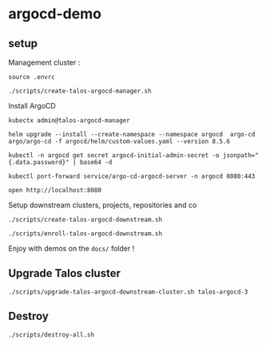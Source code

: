 # argocd-demo

## setup

Management cluster :

```
source .envrc

./scripts/create-talos-argocd-manager.sh
```

Install ArgoCD

```
kubectx admin@talos-argocd-manager

helm upgrade --install --create-namespace --namespace argocd  argo-cd argo/argo-cd -f argocd/helm/custom-values.yaml --version 8.5.6

kubectl -n argocd get secret argocd-initial-admin-secret -o jsonpath="{.data.password}" | base64 -d

kubectl port-forward service/argo-cd-argocd-server -n argocd 8080:443

open http://localhost:8080
```



Setup downstream clusters, projects, repositories and co

```
./scripts/create-talos-argocd-downstream.sh

./scripts/enroll-talos-argocd-downstream.sh
```

Enjoy with demos on the `docs/` folder !

## Upgrade Talos cluster

```
./scripts/upgrade-talos-argocd-downstream-cluster.sh talos-argocd-3
```

## Destroy

```
./scripts/destroy-all.sh
```